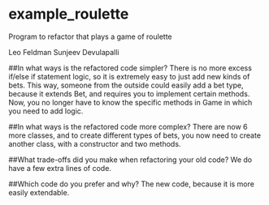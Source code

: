 # example_roulette
Program to refactor that plays a game of roulette

Leo Feldman
Sunjeev Devulapalli

##In what ways is the refactored code simpler?
There is no more excess if/else if statement logic, so it is extremely easy to just add new kinds of bets.  This way, someone from the outside could easily add a bet type, because it extends Bet, and requires you to implement certain methods.  Now, you no longer have to know the specific methods in Game in which you need to add logic.

##In what ways is the refactored code more complex?
There are now 6 more classes, and to create different types of bets, you now need to create another class, with a constructor and two methods.


##What trade-offs did you make when refactoring your old code?
We do have a few extra lines of code.


##Which code do you prefer and why?
The new code, because it is more easily extendable.